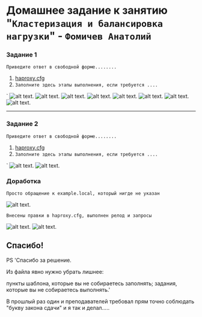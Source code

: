 # Домашнее задание к занятию "`Кластеризация и балансировка нагрузки`" - `Фомичев Анатолий`



### Задание 1

`Приведите ответ в свободной форме........`

1. [haproxy.cfg](https://github.com/SLzDevOps/Netology_cluster-balance2/blob/main/haproxy1.cfg)
2. `Заполните здесь этапы выполнения, если требуется ....`


`
![alt text](https://github.com/SLzDevOps/Netology_cluster-balance2/blob/main/Screenshot_558.png).
![alt text](https://github.com/SLzDevOps/Netology_cluster-balance2/blob/main/Screenshot_559.png).
![alt text](https://github.com/SLzDevOps/Netology_cluster-balance2/blob/main/Screenshot_560.png).
![alt text](https://github.com/SLzDevOps/Netology_cluster-balance2/blob/main/Screenshot_561.png).
![alt text](https://github.com/SLzDevOps/Netology_cluster-balance2/blob/main/Screenshot_562.png).
![alt text](https://github.com/SLzDevOps/Netology_cluster-balance2/blob/main/Screenshot_563.png).
![alt text](https://github.com/SLzDevOps/Netology_cluster-balance2/blob/main/Screenshot_565.png).
![alt text](https://github.com/SLzDevOps/Netology_cluster-balance2/blob/main/Screenshot_567.png).


---

### Задание 2

`Приведите ответ в свободной форме........`

1. [haproxy.cfg](https://github.com/SLzDevOps/Netology_cluster-balance2/blob/main/haproxy2.cfg)
2. `Заполните здесь этапы выполнения, если требуется ....`


`
![alt text](https://github.com/SLzDevOps/Netology_cluster-balance2/blob/main/Screenshot_569.png).
![alt text](https://github.com/SLzDevOps/Netology_cluster-balance2/blob/main/Screenshot_568.png).

### Доработка

`Просто обращение к example.local, который нигде не указан`

![alt text](https://github.com/SLzDevOps/Netology_cluster-balance2/blob/main/Screenshot_572.png).

`Внесены правки в haproxy.cfg, выполнен релод и запросы`

![alt text](https://github.com/SLzDevOps/Netology_cluster-balance2/blob/main/Screenshot_574.png).
![alt text](https://github.com/SLzDevOps/Netology_cluster-balance2/blob/main/Screenshot_576.png).


## Спасибо!

PS
'Спасибо за решение.

Из файла явно нужно убрать лишнее:

пункты шаблона, которые вы не собираетесь заполнять;
задания, которые вы не собираетесь выполнять.'

В прошлый раз один и преподавателей требовал прям точно соблюдать "букву закона сдачи" и я так и делал..... 


